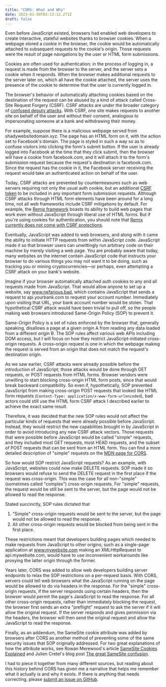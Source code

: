 ```yaml
---
title: "CORS: What and Why"
date: 2023-01-30T03:13:12.271Z
draft: false
---
```

Even before JavaScript existed, browsers had enabled web developers to create interactive, stateful websites thanks to browser cookies. When a webpage stored a cookie in the browser, the cookie would be automatically attached to subsequent requests to the cookie's origin. Those requests were the result of page navigations by the user or HTML form submissions.

Cookies are often used for authentication; in the process of logging in, a request is made from the browser to the server, and the server sets a cookie when it responds. When the browser makes additional requests to the server later on, which all have the cookie attached, the server uses the presence of the cookie to determine that the user is currently logged in. 

The browser's behavior of automatically attaching cookies based on the destination of the request can be abused by a kind of attack called Cross-Site Request Forgery (CSRF). CSRF attacks are under the broader category of [confused deputy attacks](https://en.wikipedia.org/wiki/Confused_deputy_problem). With CSRF, one site makes requests to another site on behalf of the user and without their consent, analogous to impersonating someone at a bank and withdrawing their money. 

For example, suppose there is a malicious webpage served from shadywebsitedomain.xyz. The page has an HTML form on it, with the action set to Facebook's domain. The page is styled in such a way so as to confuse visitors into clicking the form's submit button. If the user is already logged into Facebook at the time that they click submit, then the browser will have a cookie from facebook.com, and it will attach it to the form's submission request because the request's destination is facebook.com. Since the request has the cookie in it, the Facebook server receiving the request would take an authenticated action on behalf of the user. 

Today, CSRF attacks are prevented by countermeasures such as web servers requiring not only the usual auth cookie, but an additional [CSRF token](https://stackoverflow.com/questions/5207160/what-is-a-csrf-token-what-is-its-importance-and-how-does-it-work) to be included in any important form submission requests. Although CSRF attacks through HTML form elements have been around for a long time, not all web frameworks include CSRF mitigations by default. For example, the [Remix framework](https://remix.run/) boasts its ability to build web pages that work even without JavaScript through liberal use of HTML forms. But if you're using cookies for authentication, you should note that [Remix currently does not come with CSRF protections](https://github.com/remix-run/remix/discussions/2906).

Eventually, JavaScript was added to web browsers, and along with it came the ability to initiate HTTP requests from within JavaScript code. JavaScript made it so that browser users can unwittingly run arbitrary code on their machine by merely visiting a web page. You are probably aware that today, many websites on the internet contain JavaScript code that instructs your browser to do various things you may not want it to be doing, such as tracking you or mining cryptocurrencies—or perhaps, even attempting a CSRF attack on your bank's website.

Imagine if your browser automatically attached auth cookies to any and all requests made from JavaScript. That would allow anyone to set up a website, say www.nefarious.bad, which contains JavaScript that sends a request to api.yourbank.com to request your account number. Immediately upon visiting that URL, your bank account number would be stolen. That hypothetical CSRF attack would have been trivial to pull off, so the people making web browsers introduced Same-Origin Policy (SOP) to prevent it. 

Same-Origin Policy is a set of rules enforced by the browser that, generally speaking, disallows a page at a given origin A from reading any data loaded from a different origin B. The SOP rules affect various web APIs including DOM access, but I will focus on how they restrict JavaScript-initiated cross-origin requests. A cross-origin request is one in which the webpage  making the request is served from an origin that does not match the request's destination origin. 

As we saw earlier, CSRF attacks were already possible before the introduction of JavaScript; those attacks would be done through GET requests, or POST requests from HTML forms. Browser vendors were unwilling to start blocking cross-origin HTML form posts, since that would break backward compatibility. So even if, hypothetically, SOP prevented JavaScript from making cross-origin POST requests that looked like HTML form requests (`Content-Type: application/x-www-form-urlencoded`), bad actors could still use the HTML form CSRF attack I described earlier to achieve the exact same result. 

Therefore, it was decided that the new SOP rules would not affect the particular kinds of requests that were already possible before JavaScript. Instead, they would restrict the new capabilities brought in by JavaScript in order to avoid introducing any new CSRF attack vectors. Those requests that were possible before JavaScript would be called "simple" requests, and they included most GET requests, most HEAD requests, and the subset of POST requests that can be sent from an HTML form. You can find a more detailed description of "simple" requests on the [MDN page for CORS](https://developer.mozilla.org/en-US/docs/Web/HTTP/CORS#simple_requests).

So how would SOP restrict JavaScript requests? As an example, with JavaScript, websites could now make DELETE requests. SOP made it so browsers would refuse to send the DELETE request in the first place if the request was cross-origin. This was the case for all non-"simple" (sometimes called "complex") cross-origin requests. For "simple" requests, the request would be still be sent to the server, but the page would not be allowed to read the response.

Stated succinctly, SOP rules dictated that

1. "Simple" cross-origin requests would be sent to the server, but the page would not be allowed to read the response. 
1. All other cross-origin requests would be blocked from being sent in the first place. 

These restrictions meant that developers building pages which needed to make requests from JavaScript to other origins, such as a single-page application at www.mywebsite.com making an XMLHttpRequest to api.mywebsite.com, would have to use inconvenient workarounds like proxying the latter origin through the former. 

Years later, CORS was added to allow web developers building server endpoints to relax the SOP restrictions on a per-request basis. With CORS, servers could tell web browsers what the JavaScript running on the page would be allowed to do via headers in the response. For the "simple" cross-origin requests, if the server responds using certain headers, then the browser would permit the page's JavaScript to read the response. For all other cross-origin requests, rather than immediately blocking the request, the browser first sends an extra "preflight" request to ask the server if it will allow the original request. If the server responds and gives permission via the headers, the browser will then send the original request and allow the JavaScript to read the response.

Finally, as an addendum, the SameSite cookie attribute was added by browsers after CORS as another method of preventing some of the same security issues that SOP originally addressed. For two great explanations of how the attribute works, see Rowan Merewood's article [SameSite Cookies Explained](https://web.dev/samesite-cookies-explained/) and Julien Cretel's blog post [The great SameSite confusion](https://jub0bs.com/posts/2021-01-29-great-samesite-confusion/).

I had to piece it together from many different sources, but reading about this history behind CORS has given me a narrative that helps me remember what it actually is and why it exists. If there is anything that needs correcting, please [submit an issue on GitHub](https://github.com/keanemind/personal-website).

